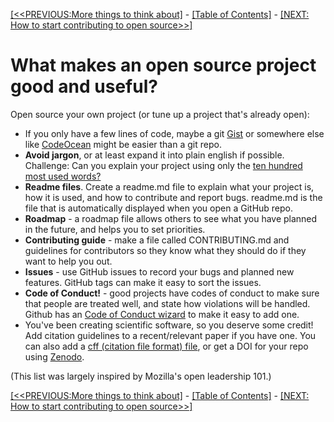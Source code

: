 [[<<PREVIOUS:More things to think about]](practicalexercises/github/git-04-more-advanced-things-to-think-about) -
[[Table of Contents]](index) - [[NEXT: How to start contributing to open source>>]](04-how-to-start-contributing-to-open-source)

# What makes an open source project good and useful?

Open source your own project (or tune up a project that's already open):

  - If you only have a few lines of code, maybe a git [Gist](https://gist.github.com/) or somewhere else like [CodeOcean](https://codeocean.com/) might be easier than a git repo.
  - **Avoid jargon**, or at least expand it into plain english if possible. Challenge: Can you explain your project using only the [ten hundred most used words?](http://splasho.com/upgoer5/)
  - **Readme files**. Create a readme.md file to explain what your project is, how it is used, and how to contribute and report bugs. readme.md is the file that is automatically displayed when you open a GitHub repo.
  - **Roadmap** - a roadmap file allows others to see what you have planned in the future, and helps you to set priorities.
  - **Contributing guide** - make a file called CONTRIBUTING.md and guidelines for contributors so they know what they should do if they want to help you out.
  - **Issues** - use GitHub issues to record your bugs and planned new features. GitHub tags can make it easy to sort the issues.
  - **Code of Conduct!** - good projects have codes of conduct to make sure that people are treated well, and state how violations will be handled. Github has an [Code of Conduct wizard](https://help.github.com/articles/adding-a-code-of-conduct-to-your-project/) to make it easy to add one.
  - You've been creating scientific software, so you deserve some credit! Add citation guidelines to a recent/relevant paper if you have one. You can also add a [cff (citation file format) file](https://github.com/citation-file-format/citation-file-format), or get a DOI for your repo using [Zenodo](https://zenodo.org/).

(This list was largely inspired by Mozilla's open leadership 101.)

[[<<PREVIOUS:More things to think about]](practicalexercises/github/git-04-more-advanced-things-to-think-about) -
[[Table of Contents]](index) - [[NEXT: How to start contributing to open source>>]](04-how-to-start-contributing-to-open-source)
